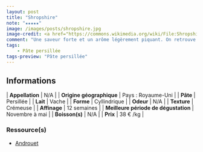 ```yaml
---
layout: post
title: "Shropshire"
note: "★★★★★"
image: /images/posts/shropshire.jpg
image-credit: <a href="https://commons.wikimedia.org/wiki/File:Shropshire_(fromage)_en_ao%C3%BBt_2023.jpg">Benoît Prieur</a>, CC0, via Wikimedia Commons
comment: "Une saveur forte et un arôme légèrement piquant. On retrouve également une pointe d'acidité. Il est plus fort que le Stilton et plus crémeux."
tags:
    - Pâte persillée
tags-preview: "Pâte persillée"
---
```


## Informations

| **Appellation** | N/A |
| **Origine géographique** | Pays : Royaume-Uni   |
| **Pâte** | Persillée |
| **Lait** | Vache |
| **Forme** | Cyllindrique |
| **Odeur** | N/A |
| **Texture** | Crémeuse |
| **Affinage** | 12 semaines |
| **Meilleure période de dégustation** | Novembre à mai |
| **Boisson(s)** | N/A |
| **Prix** | 38 € /kg |

### Ressource(s)
* [Androuet](https://androuet.com/Shropshire-173.html)